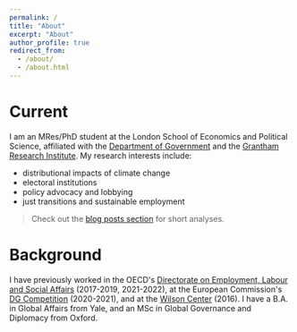 ```yaml
---
permalink: /
title: "About"
excerpt: "About"
author_profile: true
redirect_from: 
  - /about/
  - /about.html
---
```


Current
======
I am an MRes/PhD student at the London School of Economics and Political Science, affiliated with the [Department of Government](https://www.lse.ac.uk/government) and the [Grantham Research Institute](https://www.lse.ac.uk/granthaminstitute/). My research interests include: 
* distributional impacts of climate change
* electoral institutions 
* policy advocacy and lobbying
* just transitions and sustainable employment


> Check out the [blog posts section](https://pwyckoff.github.io/year-archive/) for short analyses. 


Background 
======
I have previously worked in the OECD's [Directorate on Employment, Labour and Social Affairs](https://www.oecd.org/els/) (2017-2019, 2021-2022), at the European Commission's [DG Competition](https://commission.europa.eu/about-european-commission/departments-and-executive-agencies/competition_en) (2020-2021), and at the [Wilson Center](https://www.wilsoncenter.org/) (2016). 
I have a B.A. in Global Affairs from Yale, and an MSc in Global Governance and Diplomacy from Oxford.
